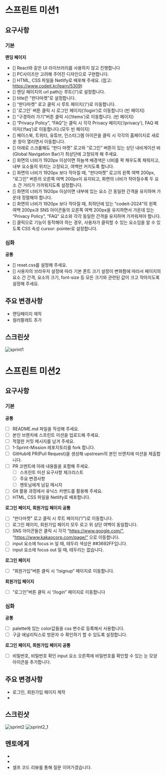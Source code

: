 # 스프린트 미션1

## 요구사항

### 기본

**랜딩 페이지**

- []  React와 같은 UI 라이브러리를 사용하지 않고 진행합니다
- []  PC사이즈만 고려해 주어진 디자인으로 구현합니다.
- []  HTML, CSS 파일을 Netlify로 배포해 주세요. (참고: https://www.codeit.kr/learn/5309)
- []  랜딩 페이지의 url path는 루트(‘/’)로 설정합니다.
- []  title은 “판다마켓”로 설정합니다.
- []  “판다마켓” 로고 클릭 시 루트 페이지(‘/’)로 이동합니다.
- []  '로그인' 버튼 클릭 시 로그인 페이지(‘/login’)로 이동합니다 (빈 페이지)
- []  “구경하러 가기”버튼 클릭 시(’/items’)로 이동합니다. (빈 페이지)
- []  “Privacy Policy”, “FAQ”는 클릭 시 각각 Privacy 페이지(‘/privacy’), FAQ 페이지(‘/faq’)로 이동합니다.(모두 빈 페이지)
- []  페이스북, 트위터, 유튜브, 인스타그램 아이콘을 클릭 시 각각의 홈페이지로 새로운 창이 열리면서 이동합니다.
- []  아래로 스크롤해도 “판다 마켓” 로고와 “로그인” 버튼이 있는 상단 내비게이션 바(Global Navigation Bar)가 최상단에 고정되게 해 주세요.
- []  화면의 너비가 1920px 이상이면 하늘색 배경색은 너비를 꽉 채우도록 채워지고, 내부 요소들의 위치는 고정되고, 여백만 커지도록 합니다.
- []  화면의 너비가 1920px 보다 작아질 때, “판다마켓” 로고의 왼쪽 여백 200px, “로그인" 버튼의 오른쪽 여백 200px이 유지되고, 화면의 너비가 작아질수록 두 요소 간 거리가 가까워지도록 설정합니다.
- []  화면의 너비가 1920px 이상이면 내부에 있는 요소 간 동일한 간격을 유지하며 가운데 정렬해야 합니다.
- []  화면의 너비가 1920px 보다 작아질 때, 최하단에 있는 “codeit-2024”의 왼쪽 여백 200px과 SNS 아이콘들의 오른쪽 여백 200px을 유지하면서 가운데 있는 “Privacy Policy”, “FAQ” 요소와 각각 동일한 간격을 유지하며 가까워져야 합니다.
- []  클릭으로 기능이 동작해야 하는 경우, 사용자가 클릭할 수 있는 요소임을 알 수 있도록 CSS 속성 cursor: pointer로 설정합니다.

### 심화

**공통**

- [] reset.css를 설정해 주세요.
- [] 사용자의 브라우저 설정에 따라 기본 폰트 크기 설정이 변화함에 따라서 페이지의 요소 간 간격, 요소의 크기, font-size 등 모든 크기와 관련된 값이 크고 작아지도록 설정해 주세요.

## 주요 변경사항

- 랜딩페이지 제작
- 컬러팔레트 추가

## 스크린샷

![sprint1](./sprint1.png)

# 스프린트 미션2

## 요구사항

### 기본

**공통**

- [ ]  README.md 파일을 작성해 주세요.
- [ ]  본인 브랜치에 스프린트 미션을 업로드해 주세요.
- [ ]  적절한 커밋 메시지를 남겨 주세요.
- [ ]  1-Sprint-Mission 레포지토리를 fork 합니다.
- [ ]  GitHub에 PR(Pull Request)을 생성해 upstream의 본인 브랜치에 미션을 제출합니다.
- [ ]  PR 코멘트에 아래 내용들을 포함해 주세요.
    - [ ]  스프린트 미션 요구사항 체크리스트
    - [ ]  주요 변경사항
    - [ ]  멘토님에게 남길 메시지
- [ ]  Git 활용 과정에서 유닉스 커맨드를 활용해 주세요.
- [ ]  HTML, CSS 파일을 Netlify로 배포합니다.

**로그인 페이지, 회원가입 페이지 공통**

- [ ]  “판다마켓" 로고 클릭 시 루트 페이지(“/”)로 이동합니다.
- [ ]  로그인 페이지, 회원가입 페이지 모두 로고 위 상단 여백이 동일합니다.
- [ ]  SNS 아이콘들은 클릭 시 각각 “https://www.google.com/”, “https://www.kakaocorp.com/page/” 으로 이동합니다.
- [ ]  input 요소에 focus in 일 때, 테두리 색상은 ##3692FF입니다.
- [ ]  input 요소에 focus out 일 때, 테두리는 없습니다.

**로그인 페이지**

- [ ]  “회원가입”버튼 클릭 시 “/signup” 페이지로 이동합니다.

**회원가입 페이지**

- [ ]  “로그인”버튼 클릭 시 “/login” 페이지로 이동합니다

### 심화

**공통**

- [ ]  palette에 있는 color값들을 css 변수로 등록해서 사용합니다.
- [ ]  구글 애널리틱스로 방문자 수 확인하기 할 수 있도록 설정합니다.

**로그인 페이지, 회원가입 페이지 공통**

- [ ]  비밀번호, 비밀번호 확인 input 요소 오른쪽에 비밀번호를 확인할 수 있는 눈 모양 아이콘을 추가합니다.


## 주요 변경사항

- 로그인, 회원가입 페이지 제작
-

## 스크린샷

![sprint2](./sprint2.png)
![sprint2_1](./sprint2_1.png)

## 멘토에게

-
-
- 셀프 코드 리뷰를 통해 질문 이어가겠습니다.